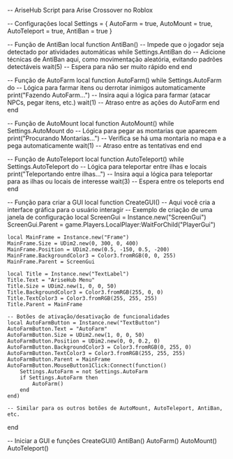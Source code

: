 -- AriseHub Script para Arise Crossover no Roblox

-- Configurações
local Settings = {
    AutoFarm = true,
    AutoMount = true,
    AutoTeleport = true,
    AntiBan = true
}

-- Função de AntiBan
local function AntiBan()
    -- Impede que o jogador seja detectado por atividades automáticas
    while Settings.AntiBan do
        -- Adicione técnicas de AntiBan aqui, como movimentação aleatória, evitando padrões detectáveis
        wait(5)  -- Espera para não ser muito rápido
    end
end

-- Função de AutoFarm
local function AutoFarm()
    while Settings.AutoFarm do
        -- Lógica para farmar itens ou derrotar inimigos automaticamente
        print("Fazendo AutoFarm...")
        -- Insira aqui a lógica para farmar (atacar NPCs, pegar itens, etc.)
        wait(1)  -- Atraso entre as ações do AutoFarm
    end
end

-- Função de AutoMount
local function AutoMount()
    while Settings.AutoMount do
        -- Lógica para pegar as montarias que aparecem
        print("Procurando Montarias...")
        -- Verifica se há uma montaria no mapa e a pega automaticamente
        wait(1)  -- Atraso entre as tentativas
    end
end

-- Função de AutoTeleport
local function AutoTeleport()
    while Settings.AutoTeleport do
        -- Lógica para teleportar entre ilhas e locais
        print("Teleportando entre ilhas...")
        -- Insira aqui a lógica para teleportar para as ilhas ou locais de interesse
        wait(3)  -- Espera entre os teleports
    end
end

-- Função para criar a GUI
local function CreateGUI()
    -- Aqui você cria a interface gráfica para o usuário interagir
    -- Exemplo de criação de uma janela de configuração
    local ScreenGui = Instance.new("ScreenGui")
    ScreenGui.Parent = game.Players.LocalPlayer:WaitForChild("PlayerGui")

    local MainFrame = Instance.new("Frame")
    MainFrame.Size = UDim2.new(0, 300, 0, 400)
    MainFrame.Position = UDim2.new(0.5, -150, 0.5, -200)
    MainFrame.BackgroundColor3 = Color3.fromRGB(0, 0, 255)
    MainFrame.Parent = ScreenGui

    local Title = Instance.new("TextLabel")
    Title.Text = "AriseHub Menu"
    Title.Size = UDim2.new(1, 0, 0, 50)
    Title.BackgroundColor3 = Color3.fromRGB(255, 0, 0)
    Title.TextColor3 = Color3.fromRGB(255, 255, 255)
    Title.Parent = MainFrame

    -- Botões de ativação/desativação de funcionalidades
    local AutoFarmButton = Instance.new("TextButton")
    AutoFarmButton.Text = "AutoFarm"
    AutoFarmButton.Size = UDim2.new(1, 0, 0, 50)
    AutoFarmButton.Position = UDim2.new(0, 0, 0.2, 0)
    AutoFarmButton.BackgroundColor3 = Color3.fromRGB(0, 255, 0)
    AutoFarmButton.TextColor3 = Color3.fromRGB(255, 255, 255)
    AutoFarmButton.Parent = MainFrame
    AutoFarmButton.MouseButton1Click:Connect(function()
        Settings.AutoFarm = not Settings.AutoFarm
        if Settings.AutoFarm then
            AutoFarm()
        end
    end)

    -- Similar para os outros botões de AutoMount, AutoTeleport, AntiBan, etc.
end

-- Iniciar a GUI e funções
CreateGUI()
AntiBan()
AutoFarm()
AutoMount()
AutoTeleport()

